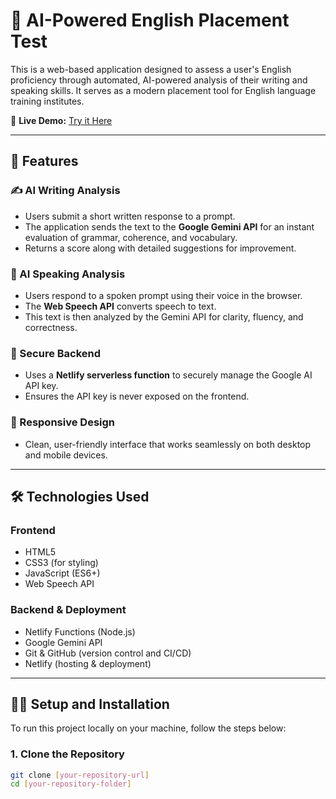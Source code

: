 # 🧠 AI-Powered English Placement Test

This is a web-based application designed to assess a user's English proficiency through automated, AI-powered analysis of their writing and speaking skills. It serves as a modern placement tool for English language training institutes.

🎯 **Live Demo:** [Try it Here](https://funny-belekoy-63f75e.netlify.app/)

---

## 🚀 Features

### ✍️ AI Writing Analysis
- Users submit a short written response to a prompt.
- The application sends the text to the **Google Gemini API** for an instant evaluation of grammar, coherence, and vocabulary.
- Returns a score along with detailed suggestions for improvement.

### 🎤 AI Speaking Analysis
- Users respond to a spoken prompt using their voice in the browser.
- The **Web Speech API** converts speech to text.
- This text is then analyzed by the Gemini API for clarity, fluency, and correctness.

### 🔐 Secure Backend
- Uses a **Netlify serverless function** to securely manage the Google AI API key.
- Ensures the API key is never exposed on the frontend.

### 📱 Responsive Design
- Clean, user-friendly interface that works seamlessly on both desktop and mobile devices.

---

## 🛠️ Technologies Used

### Frontend
- HTML5  
- CSS3 (for styling)  
- JavaScript (ES6+)  
- Web Speech API  

### Backend & Deployment
- Netlify Functions (Node.js)  
- Google Gemini API  
- Git & GitHub (version control and CI/CD)  
- Netlify (hosting & deployment)

---

## 🧑‍💻 Setup and Installation

To run this project locally on your machine, follow the steps below:

### 1. Clone the Repository
```bash
git clone [your-repository-url]
cd [your-repository-folder]



